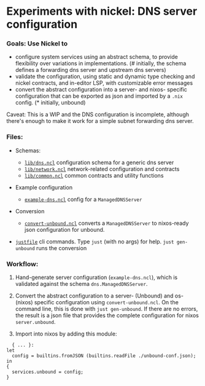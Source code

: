 # Experiments with nickel: DNS server configuration

### Goals: Use Nickel to

- configure system services using an abstract schema, to provide flexibility over variations in implementations. (\# initially, the schema defines a forwarding dns server and upstream dns servers)
- validate the configuration, using static and dynamic type checking and nickel contracts, and in-editor LSP, with customizable error messages
- convert the abstract configuration into a server- and nixos- specific configuration that can be exported as json and imported by a `.nix` config. (\* initially, unbound)

Caveat: This is a WIP and the DNS configuration is incomplete, although there's enough to make it work for a simple subnet forwarding dns server.

### Files:

- Schemas:

  - [`lib/dns.ncl`](lib/dns.ncl) configuration schema for a generic dns server
  - [`lib/network.ncl`](lib/network.ncl) network-related configuration and contracts
  - [`lib/common.ncl`](lib/common.ncl) common contracts and utility functions

- Example configuration

  - [`example-dns.ncl`](./example-dns.ncl) config for a `ManagedDNSServer`

- Conversion
  - [`convert-unbound.ncl`](./convert-unbound.ncl) converts a `ManagedDNSServer` to nixos-ready json configuration for unbound.
- [`justfile`](./justfile) cli commands. Type `just` (with no args) for help. `just gen-unbound` runs the conversion

### Workflow:

1. Hand-generate server configuration (`example-dns.ncl`), which is validated against the schema `dns.ManagedDNSServer`.

2. Convert the abstract configuration to a server- (Unbound) and os- (nixos) specific configuration using `convert-unbound.ncl`. On the command line, this is done with `just gen-unbound`. If there are no errors, the result is a json file that provides the complete configuration for nixos `server.unbound`.

3. Import into nixos by adding this module:

```
  { ... }:
let
  config = builtins.fromJSON (builtins.readFile ./unbound-conf.json);
in
{
  services.unbound = config;
}
```
